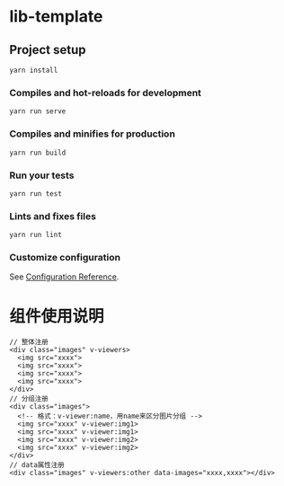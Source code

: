 # lib-template

## Project setup
```
yarn install
```

### Compiles and hot-reloads for development
```
yarn run serve
```

### Compiles and minifies for production
```
yarn run build
```

### Run your tests
```
yarn run test
```

### Lints and fixes files
```
yarn run lint
```

### Customize configuration
See [Configuration Reference](https://cli.vuejs.org/config/).

# 组件使用说明
```
// 整体注册
<div class="images" v-viewers>
  <img src="xxxx">
  <img src="xxxx">
  <img src="xxxx">
  <img src="xxxx">
</div>
// 分组注册
<div class="images">
  <!-- 格式：v-viewer:name，用name来区分图片分组 -->
  <img src="xxxx" v-viewer:img1>
  <img src="xxxx" v-viewer:img1>
  <img src="xxxx" v-viewer:img2>
  <img src="xxxx" v-viewer:img2>
</div>
// data属性注册
<div class="images" v-viewers:other data-images="xxxx,xxxx"></div>
```